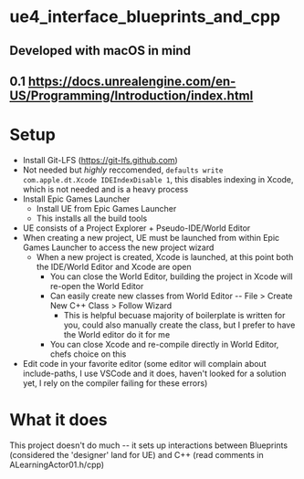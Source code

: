 # ue4_interface_blueprints_and_cpp
## Developed with macOS in mind
## 0.1 https://docs.unrealengine.com/en-US/Programming/Introduction/index.html

# Setup
- Install Git-LFS (https://git-lfs.github.com)
- Not needed but _highly_ reccomended, `defaults write com.apple.dt.Xcode IDEIndexDisable 1`, this disables indexing in Xcode, which is not needed and is a heavy process
- Install Epic Games Launcher
  - Install UE from Epic Games Launcher
  - This installs all the build tools
- UE consists of a Project Explorer + Pseudo-IDE/World Editor
- When creating a new project, UE must be launched from within Epic Games Launcher to access the new project wizard
  - When a new project is created, Xcode is launched, at this point both the IDE/World Editor and Xcode are open
    - You can close the World Editor, building the project in Xcode will re-open the World Editor
    - Can easily create new classes from World Editor -- File > Create New C++ Class > Follow Wizard
      - This is helpful becuase majority of boilerplate is written for you, could also manually create the class, but I prefer to have the World editor do it for me
     - You can close Xcode and re-compile directly in World Editor, chefs choice on this
- Edit code in your favorite editor (some editor will complain about include-paths, I use VSCode and it does, haven't looked for a solution yet, I rely on the compiler failing for these errors)

# What it does
This project doesn't do much -- it sets up interactions between Blueprints (considered the 'designer' land for UE) and C++ (read comments in ALearningActor01.h/cpp)
